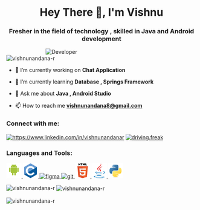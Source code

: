 <h1 align="center">Hey There 👋, I'm Vishnu</h1>
<h3 align="center">Fresher in the field of technology , skilled in Java and Android development</h3>
<img align="right" alt="Developer" width="400" src="https://miro.medium.com/max/1785/1*IRGHmiGsa16stedQvIaZfw.gif" >


<p align="left"> <img src="https://komarev.com/ghpvc/?username=vishnunandana-r&label=Profile%20views&color=0e75b6&style=flat" alt="vishnunandana-r" /> </p>

- 🔭 I’m currently working on **Chat Application**

- 🌱 I’m currently learning **Database , Springs Framework**

- 💬 Ask me about **Java , Android Studio**

- 📫 How to reach me **vishnunandana8@gmail.com**

<h3 align="left">Connect with me:</h3>
<p align="left">
<a href="https://linkedin.com/in/https://www.linkedin.com/in/vishnunandanar" target="blank"><img align="center" src="https://raw.githubusercontent.com/rahuldkjain/github-profile-readme-generator/master/src/images/icons/Social/linked-in-alt.svg" alt="https://www.linkedin.com/in/vishnunandanar" height="30" width="40" /></a>
<a href="https://instagram.com/driving.freak" target="blank"><img align="center" src="https://raw.githubusercontent.com/rahuldkjain/github-profile-readme-generator/master/src/images/icons/Social/instagram.svg" alt="driving.freak" height="30" width="40" /></a>
</p>

<h3 align="left">Languages and Tools:</h3>
<p align="left"> <a href="https://developer.android.com" target="_blank" rel="noreferrer"> <img src="https://raw.githubusercontent.com/devicons/devicon/master/icons/android/android-original-wordmark.svg" alt="android" width="40" height="40"/> </a> <a href="https://www.cprogramming.com/" target="_blank" rel="noreferrer"> <img src="https://raw.githubusercontent.com/devicons/devicon/master/icons/c/c-original.svg" alt="c" width="40" height="40"/> </a> <a href="https://www.figma.com/" target="_blank" rel="noreferrer"> <img src="https://www.vectorlogo.zone/logos/figma/figma-icon.svg" alt="figma" width="40" height="40"/> </a> <a href="https://git-scm.com/" target="_blank" rel="noreferrer"> <img src="https://www.vectorlogo.zone/logos/git-scm/git-scm-icon.svg" alt="git" width="40" height="40"/> </a> <a href="https://www.w3.org/html/" target="_blank" rel="noreferrer"> <img src="https://raw.githubusercontent.com/devicons/devicon/master/icons/html5/html5-original-wordmark.svg" alt="html5" width="40" height="40"/> </a> <a href="https://www.java.com" target="_blank" rel="noreferrer"> <img src="https://raw.githubusercontent.com/devicons/devicon/master/icons/java/java-original.svg" alt="java" width="40" height="40"/> </a> <a href="https://www.linux.org/" target="_blank" rel="noreferrer"><img src="https://raw.githubusercontent.com/devicons/devicon/master/icons/python/python-original.svg" alt="python" width="40" height="40"/> </a> </p>

<p><img align="left" src="https://github-readme-stats.vercel.app/api/top-langs?username=vishnunandana-r&show_icons=true&locale=en&layout=compact" alt="vishnunandana-r" /></p>

<p>&nbsp;<img align="center" src="https://github-readme-stats.vercel.app/api?username=vishnunandana-r&show_icons=true&locale=en" alt="vishnunandana-r" /></p>

<p><img align="center" src="https://github-readme-streak-stats.herokuapp.com/?user=vishnunandana-r&" alt="vishnunandana-r" /></p>
